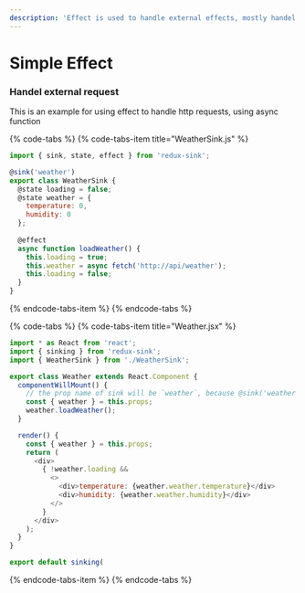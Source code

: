 ```yaml
---
description: 'Effect is used to handle external effects, mostly handel async calls.'
---
```


# Simple Effect

### Handel external request

This is an example for using effect to handle http requests, using async function

{% code-tabs %}
{% code-tabs-item title="WeatherSink.js" %}
```javascript
import { sink, state, effect } from 'redux-sink';

@sink('weather')
export class WeatherSink {
  @state loading = false;
  @state weather = { 
    temperature: 0,
    humidity: 0
  };
  
  @effect
  async function loadWeather() {
    this.loading = true;
    this.weather = async fetch('http://api/weather');
    this.loading = false; 
  }
}
```
{% endcode-tabs-item %}
{% endcode-tabs %}

{% code-tabs %}
{% code-tabs-item title="Weather.jsx" %}
```javascript
import * as React from 'react';
import { sinking } from 'redux-sink';
import { WeatherSink } from './WeatherSink';

export class Weather extends React.Component {
  componentWillMount() {
    // the prop name of sink will be `weather`, because @sink('weather')
    const { weather } = this.props;
    weather.loadWeather();
  }

  render() {
    const { weather } = this.props;
    return (
      <div>
        { !weather.loading &&
          <>
            <div>temperature: {weather.weather.temperature}</div>
            <div>humidity: {weather.weather.humidity}</div>
          </>
        }
      </div>
    );
  }
}

export default sinking(
```
{% endcode-tabs-item %}
{% endcode-tabs %}

